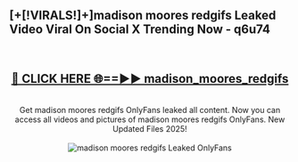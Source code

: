 <h2>[+[!VIRALS!]+]madison moores redgifs Leaked Video Viral On Social X Trending Now - q6u74</h2>
<br>
<div align="center">
<h2><a href="https://libra.edu.pl?madison_moores_redgifs" rel="nofollow">🔴 CLICK HERE 🌐==►► madison_moores_redgifs</a></h2>
<br>
Get madison moores redgifs OnlyFans leaked all content. Now you can access all videos and pictures of madison moores redgifs OnlyFans. New Updated Files 2025!
<br>
<br>
<a href="https://libra.edu.pl?madison_moores_redgifs" rel="nofollow" data-target="animated-image.originalLink"><img src="https://i.ibb.co.com/WyWwxjT/player-gif2.gif" alt="madison moores redgifs Leaked OnlyFans" style="max-width: 100%; display: inline-block;" data-target="animated-image.originalImage"></a>
</div>
<br>